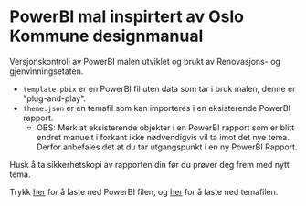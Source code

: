 # PowerBI mal inspirtert av Oslo Kommune designmanual
Versjonskontroll av PowerBI malen utviklet og brukt av Renovasjons- og gjenvinningsetaten.

- `template.pbix` er en PowerBI fil uten data som tar i bruk malen, denne er "plug-and-play".
- `theme.json` er en temafil som kan importeres i en eksisterende PowerBI rapport.
  - OBS: Merk at eksisterende objekter i en PowerBI rapport som er blitt endret manuelt i forkant ikke nødvendigvis vil ta imot det nye tema. Derfor anbefales det at du tar utgangspunkt i en ny PowerBI Rapport.

Husk å ta sikkerhetskopi av rapporten din før du prøver deg frem med nytt tema.

Trykk [her](https://raw.githubusercontent.com/oslokommune-reg/powerbi-template/refs/heads/main/template.pbix) for å laste ned PowerBI filen, og [her](
https://raw.githubusercontent.com/oslokommune-reg/powerbi-template/refs/heads/main/theme.json) for å laste ned temafilen.

